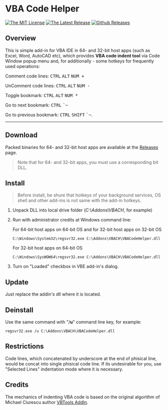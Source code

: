 VBA Code Helper
===============

[![The MIT License](https://img.shields.io/badge/license-MIT-orange.svg?style=flat-square)](http://opensource.org/licenses/MIT)
[![The Latest Release](https://img.shields.io/badge/release-v1.0.2-blue.svg?style=flat-square)](https://github.com/osevoso/VBACodeHelper/releases/tag/v1.0.2)
[![Github Releases](https://img.shields.io/github/downloads/osevoso/vbacodehelper/v1.0.2/total.svg?&style=flat-square&color=limegreen)]()

Overview
--------

This is simple add-in for VBA IDE in 64- and 32-bit host apps (such as Excel, Word, AutoCAD etc), which provides **VBA code indent tool** via Сode Window popup menu and, for additionally - some hotkeys for frequently used operations:

Сomment code lines: <kbd>CTRL</kbd> <kbd>ALT</kbd> <kbd>NUM +</kbd>

UnComment code lines: <kbd>CTRL</kbd> <kbd>ALT</kbd> <kbd>NUM -</kbd>

Toggle bookmark: <kbd>CTRL</kbd> <kbd>ALT</kbd> <kbd>NUM *</kbd>

Go to next bookmark: <kbd>CTRL</kbd> <kbd>`~</kbd>

Go to previous bookmark: <kbd>CTRL</kbd> <kbd>SHIFT</kbd> <kbd>`~</kbd>.

---

Download
--------

Packed binaries for 64- and 32-bit host apps are available at the [Releases][1] page.

>Note that for 64- and 32-bit apps, you must use a corresponding bit DLL.

Install
--------

>Before install, be shure that hotkeys of your background services, OS shell and other add-ins is not same with the add-in hotkeys.

1.  Unpack DLL into local drive folder (*C:\Addons\VBACH*, for example)

2.  Run with administrator credits at Windows command line: 

    For 64-bit host apps on 64-bit OS and for 32-bit host apps on 32-bit OS

        C:\Windows\System32\regsvr32.exe C:\Addons\VBACH\VBACodeHelper.dll

    For 32-bit host apps on 64-bit OS

        C:\Windows\SysWOW64\regsvr32.exe C:\Addons\VBACH\VBACodeHelper.dll

3.  Turn on "Loaded" checkbox in VBE add-in's dialog.

Update
--------

Just replace the addin's dll where it is located.

Deinstall
--------

Use the same command with "/**u**" command line key, for example: 

    regsvr32.exe /u C:\Addons\VBACH\VBACodeHelper.dll
    
Restrictions
---------

Code lines, which concatenated by underscore at the end of phisical line, would be concat into single phisical code line. 
If its undesirable for you, use "Selected Lines" indentation mode where it is necessary.    

Credits 
--------

The mechanics of indenting VBA code is based on the original algorithm of Michael Ciurescu author [VBTools AddIn][2].

[1]: https://github.com/osevoso/VBACodeHelper/releases/
[2]: http://www.vbforums.com/showthread.php?479449-VBTools-AddIn-Auto-indent-VB-code-!
